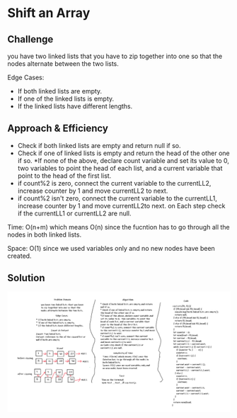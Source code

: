 # Shift an Array

## Challenge

you have two linked lists that you have to zip together into one so that the nodes alternate between the two lists.

Edge Cases:

* If both linked lists are empty.
* If one of the linked lists is empty.
* If the linked lists have different lengths.

## Approach & Efficiency

* Check if both linked lists are empty and return null if so.
* Check if one of linked lists is empty and return the head of the other one if so.
*If none of the above, declare count variable and set its value to 0,  two variables to point the head of each list, and a current variable that point to the head of the first list.
* if count%2 is zero, connect the current variable to the currentLL2, increase counter by 1 and move currentLL2 to next.
* if count%2 isn't zero, connect the current variable to the currentLL1, increase counter by 1 and move currentLL2to next.
on Each step check if the currentLL1 or currentLL2 are null.

Time: O(n+m) which means O(n) since the fucntion has to go through all the nodes in both linked lists.

Space: O(1) since we used variables only and no new nodes have been created.

## Solution

![whiteboard](../../assets/ziplists.PNG)
